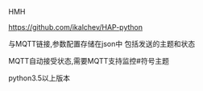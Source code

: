 HMH

https://github.com/ikalchev/HAP-python

与MQTT链接,参数配置存储在json中
包括发送的主题和状态

MQTT自动接受状态,需要MQTT支持监控#符号主题

python3.5以上版本
